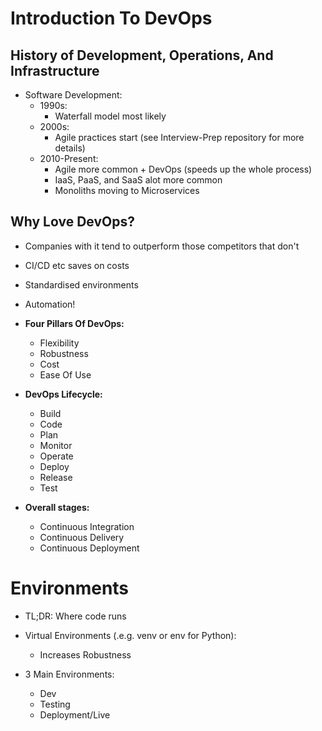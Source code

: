 # Introduction To DevOps

## History of Development, Operations, And Infrastructure

* Software Development:
	* 1990s:
		* Waterfall model most likely
	* 2000s:
		* Agile practices start (see Interview-Prep repository for more details)
	* 2010-Present:
		* Agile more common + DevOps (speeds up the whole process)
		* IaaS, PaaS, and SaaS alot more common
		* Monoliths moving to Microservices

## Why Love DevOps?

* Companies with it tend to outperform those competitors that don't
* CI/CD etc saves on costs
* Standardised environments
* Automation!
* **Four Pillars Of DevOps:**
	* Flexibility
	* Robustness
	* Cost
	* Ease Of Use

* **DevOps Lifecycle:**
	* Build
	* Code
	* Plan
	* Monitor
	* Operate
	* Deploy
	* Release
	* Test

* **Overall stages:**
	* Continuous Integration
	* Continuous Delivery
	* Continuous Deployment


# Environments

* TL;DR: Where code runs
* Virtual Environments (.e.g. venv or env for Python):
	* Increases Robustness

* 3 Main Environments:
	* Dev
	* Testing
	* Deployment/Live
